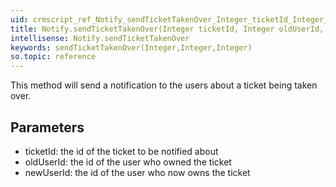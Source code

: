 ```yaml
---
uid: crmscript_ref_Notify_sendTicketTakenOver_Integer_ticketId_Integer_oldUserId_Integer_newUserId
title: Notify.sendTicketTakenOver(Integer ticketId, Integer oldUserId, Integer newUserId)
intellisense: Notify.sendTicketTakenOver
keywords: sendTicketTakenOver(Integer,Integer,Integer)
so.topic: reference
---
```



This method will send a notification to the users about a ticket being taken over.




## Parameters


 - ticketId: the id of the ticket to be notified about
 - oldUserId: the id of the user who owned the ticket
 - newUserId: the id of the user who now owns the ticket


